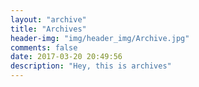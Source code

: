 ```yaml
---
layout: "archive"
title: "Archives"
header-img: "img/header_img/Archive.jpg"
comments: false
date: 2017-03-20 20:49:56
description: "Hey, this is archives"
---
```

